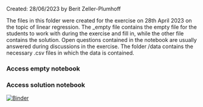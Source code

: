 Created: 28/06/2023 by Berit Zeller-Plumhoff

The files in this folder were created for the exercise on 28th April 2023 on the topic of linear regression. The _empty file contains the empty file for the students to work with during the exercise and fill in, while the other file contains the solution. Open questions contained in the notebook are usually answered during discussions in the exercise. The folder /data contains the necessary .csv files in which the data is contained.

### Access empty notebook



### Access solution notebook

[![Binder](https://mybinder.org/badge_logo.svg)](https://mybinder.org/v2/gh/beritzellerplumhoff/teaching_ds_2023/HEAD?labpath=jupyter%20notebooks%2F20230505_errors_optimization%2F20230505_DataScience_Errors_Optimization.ipynb)

